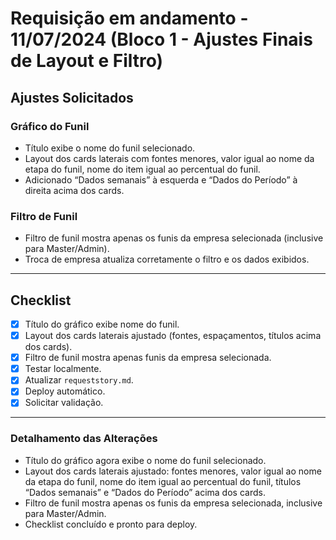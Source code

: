 # Requisição em andamento - 11/07/2024 (Bloco 1 - Ajustes Finais de Layout e Filtro)

## Ajustes Solicitados

### Gráfico do Funil
- Título exibe o nome do funil selecionado.
- Layout dos cards laterais com fontes menores, valor igual ao nome da etapa do funil, nome do item igual ao percentual do funil.
- Adicionado “Dados semanais” à esquerda e “Dados do Período” à direita acima dos cards.

### Filtro de Funil
- Filtro de funil mostra apenas os funis da empresa selecionada (inclusive para Master/Admin).
- Troca de empresa atualiza corretamente o filtro e os dados exibidos.

---

## Checklist
- [x] Título do gráfico exibe nome do funil.
- [x] Layout dos cards laterais ajustado (fontes, espaçamentos, títulos acima dos cards).
- [x] Filtro de funil mostra apenas funis da empresa selecionada.
- [x] Testar localmente.
- [x] Atualizar `requeststory.md`.
- [x] Deploy automático.
- [x] Solicitar validação.

---

### Detalhamento das Alterações
- Título do gráfico agora exibe o nome do funil selecionado.
- Layout dos cards laterais ajustado: fontes menores, valor igual ao nome da etapa do funil, nome do item igual ao percentual do funil, títulos “Dados semanais” e “Dados do Período” acima dos cards.
- Filtro de funil mostra apenas os funis da empresa selecionada, inclusive para Master/Admin.
- Checklist concluído e pronto para deploy. 